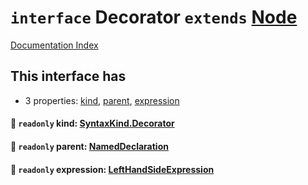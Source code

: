 # `interface` Decorator `extends` [Node](../private.interface.Node/README.md)

[Documentation Index](../README.md)

## This interface has

- 3 properties:
[kind](#-readonly-kind-syntaxkinddecorator),
[parent](#-readonly-parent-nameddeclaration),
[expression](#-readonly-expression-lefthandsideexpression)


#### 📄 `readonly` kind: [SyntaxKind.Decorator](../private.enum.SyntaxKind/README.md#decorator--170)



#### 📄 `readonly` parent: [NamedDeclaration](../private.interface.NamedDeclaration/README.md)



#### 📄 `readonly` expression: [LeftHandSideExpression](../private.interface.LeftHandSideExpression/README.md)



